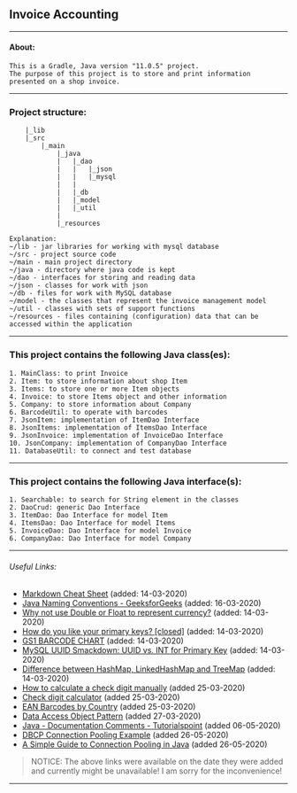## Invoice Accounting

---

#### About:

```
This is a Gradle, Java version "11.0.5" project.
The purpose of this project is to store and print information presented on a shop invoice.
```

---

### Project structure:

```
    |_lib
    |_src
        |_main
            |_java
            |   |_dao
            |   |   |_json
            |   |   |_mysql
            |   |
            |   |_db
            |   |_model
            |   |_util
            |
            |_resources

Explanation:
~/lib - jar libraries for working with mysql database
~/src - project source code
~/main - main project directory
~/java - directory where java code is kept
~/dao - interfaces for storing and reading data
~/json - classes for work with json
~/db - files for work with MySQL database
~/model - the classes that represent the invoice management model
~/util - classes with sets of support functions
~/resources - files containing (configuration) data that can be accessed within the application
```

---

### This project contains the following Java class(es):

```
1. MainClass: to print Invoice
2. Item: to store information about shop Item
3. Items: to store one or more Item objects
4. Invoice: to store Items object and other information
5. Company: to store information about Company
6. BarcodeUtil: to operate with barcodes
7. JsonItem: implementation of ItemDao Interface
8. JsonItems: implementation of ItemsDao Interface
9. JsonInvoice: implementation of InvoiceDao Interface
10. JsonCompany: implementation of CompanyDao Interface
11. DatabaseUtil: to connect and test database
```

---

### This project contains the following Java interface(s):

```
1. Searchable: to search for String element in the classes
2. DaoCrud: generic Dao Interface
3. ItemDao: Dao Interface for model Item
4. ItemsDao: Dao Interface for model Items
5. InvoiceDao: Dao Interface for model Invoice
6. CompanyDao: Dao Interface for model Company
```

---

###### Useful Links:
* [Markdown Cheat Sheet](https://commonmark.org/help/) (added: 14-03-2020)
* [Java Naming Conventions - GeeksforGeeks](https://www.geeksforgeeks.org/java-naming-conventions/) (added: 16-03-2020)
* [Why not use Double or Float to represent currency?](https://stackoverflow.com/questions/3730019/why-not-use-double-or-float-to-represent-currency) (added: 14-03-2020)
* [How do you like your primary keys? [closed]](https://stackoverflow.com/questions/404040/how-do-you-like-your-primary-keys) (added: 14-03-2020)
* [GS1 BARCODE CHART](https://www.gs1us.org/DesktopModules/Bring2mind/DMX/Download.aspx?Command=Core_Download&EntryId=160&language=en-US&PortalId=0&TabId=134) (added: 14-03-2020)
* [MySQL UUID Smackdown: UUID vs. INT for Primary Key](https://www.mysqltutorial.org/mysql-tips/mysql-uuid/)  (added: 14-03-2020)
* [Difference between HashMap, LinkedHashMap and TreeMap](https://stackoverflow.com/questions/2889777/difference-between-hashmap-linkedhashmap-and-treemap) (added: 14-03-2020)
* [How to calculate a check digit manually](https://www.gs1.org/services/how-calculate-check-digit-manually) (added 25-03-2020)
* [Check digit calculator](http://www.axicon.com/checkdigitcalculator.html) (added 25-03-2020)
* [EAN Barcodes by Country](https://wholesgame.com/trade-info/ean-barcodes-country/) (added 25-03-2020)
* [Data Access Object Pattern](https://www.tutorialspoint.com/design_pattern/pdf/data_access_object_pattern.pdf) (added 27-03-2020)
* [Java - Documentation Comments - Tutorialspoint](https://www.tutorialspoint.com/java/java_documentation.htm) (added 06-05-2020)
* [DBCP Connection Pooling Example](https://examples.javacodegeeks.com/core-java/apache/commons/dbcp/dbcp-connection-pooling-example/) (added 26-05-2020)
* [A Simple Guide to Connection Pooling in Java](https://www.baeldung.com/java-connection-pooling) (added 26-05-2020)
> NOTICE: The above links were available on the date they were added and currently might be unavailable!
> I am sorry for the inconvenience!

---
